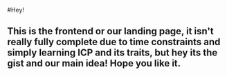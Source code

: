 #Hey!
## This is the frontend or our landing page, it isn't really fully complete due to time constraints and simply learning ICP and its traits, but hey its the gist and our main idea! Hope you like it.
